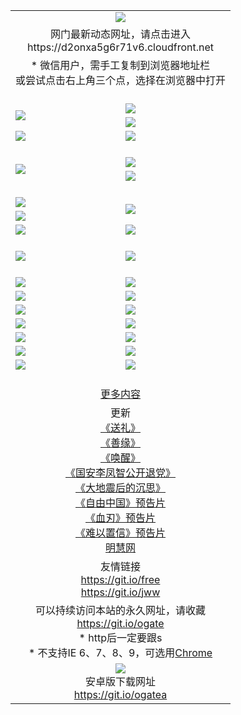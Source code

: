 ﻿<table>
  <tr></tr>
  <tr><td colspan=2 align=center><img src="https://cloud.githubusercontent.com/assets/11880933/13434984/f430fae2-e012-11e5-814f-c2df1e82b247.jpg" /></td></tr>
  <tr><td colspan=2 align=center>网门最新动态网址，请点击进入
<br>https://d2onxa5g6r71v6.cloudfront.net
    </td>
  </tr>
  <tr>
    <td colspan=2 align=center>* 微信用户，需手工复制到浏览器地址栏<br>或尝试点击右上角三个点，选择在浏览器中打开
    <!--br>* IE6打开动态网址须在选项中勾选TLS 1.0--></td>
  </tr>
  <tr height="20">
  <tr>
    <td rowspan=2><a href="https://d2onxa5g6r71v6.cloudfront.net/ogUP.aspx?name=11DKC.mp4&list=11DKC" target="_blank"><img src="https://d2onxa5g6r71v6.cloudfront.net/Up/11DKC1.jpg" /></a></td> 
    <td><div><a href="https://d2onxa5g6r71v6.cloudfront.net/ogUP.aspx?name=LRWS.mp4&list=LRWS" target="_blank"><img src="https://d2onxa5g6r71v6.cloudfront.net/Up/LRWS.jpg" /></a></td>
   </tr>
  <tr>
    <td><a href="https://d2onxa5g6r71v6.cloudfront.net/ogNiceVedio.aspx" target="_blank"><img src="https://d2onxa5g6r71v6.cloudfront.net/Up/11TGKDY.jpg" /></a></td>
  </tr>
  <tr>
    <td><a href="https://d2onxa5g6r71v6.cloudfront.net/ogUP.aspx?name=_EA/%CA%AE%C4%EA.mp4&count=http://odisk.org/Up/_EA/%CA%AE%C4%EA.mp4;http://odisk.org/Up/_EE/%CC%CE%B8%E7%D9%A9%B5%E7%D3%B0%A3%BA%CA%AE%C4%EA.mp4|2|%CA%AE%C4%EA|%D5%FD%C6%AC;%CC%CE%B8%E7%D9%A9%B5%E7%D3%B0" target="_blank"><img src="https://d2onxa5g6r71v6.cloudfront.net/Up/_EA/%E5%8D%81%E5%B9%B4_135.jpg" /></a></td>
    <td><a href="https://d2onxa5g6r71v6.cloudfront.net/ogUP.aspx?name=_EC%C9%FA%CB%C0%D3%EB%C2%D6%BB%D8.mp4&count=http://v.ifeng.com/documentary/discovery/201501/039bdca9-5c34-4796-b332-43b8f831efce.shtml;http://v.ifeng.com/documentary/society/201501/030cc825-2840-4536-a0b8-416c88375055.shtml;http://v.ifeng.com/documentary/society/201501/03a412f8-32ec-4e18-81ba-98acf64ec1ca.shtml;http://v.ifeng.com/documentary/society/201501/03c58012-8e01-456a-9097-615b3b24a709.shtml|4|%C9%FA%CB%C0%D3%EB%C2%D6%BB%D8" target="_blank"><img src="https://d2onxa5g6r71v6.cloudfront.net/Up/_EC/%E7%94%9F%E6%AD%BB%E4%B8%8E%E8%BD%AE%E5%9B%9E_135.jpg" /></a></td>
  </tr>
  <tr height="20">
  <tr>
    <td rowspan=2><a href="https://d2onxa5g6r71v6.cloudfront.net/ogUP.aspx?name=4EE/DJ.mp4&list=4EEDJ" target="_blank"><img src="https://d2onxa5g6r71v6.cloudfront.net/Up/4EE/DJ140.jpg"/></a></td>
    <td><a href="https://d2onxa5g6r71v6.cloudfront.net/ogUP.aspx?name=4EE/ZG.mp4&list=4EEZG" target="_blank"><img src="https://d2onxa5g6r71v6.cloudfront.net/Up/4EE/ZG0.jpg"/></a></td>
    <!--td><a href="https://d2onxa5g6r71v6.cloudfront.net/ogUP.aspx?name=4EE/QQ.mp4&list=4EEQQ" target="_blank"><img src="https://d2onxa5g6r71v6.cloudfront.net/Up/4EE/QQ0.jpg"/></a></td>
    <td><a href="https://d2onxa5g6r71v6.cloudfront.net/ogUP.aspx?name=4EE/HQ.mp4&list=4EEHQ" target="_blank"><img src="https://d2onxa5g6r71v6.cloudfront.net/Up/4EE/HQ0.jpg"/></a></td-->
  </tr>
  <tr>
    <td><a href="https://d2onxa5g6r71v6.cloudfront.net/onCO.aspx?list=XWPL&mode=m" target="_blank"><img src="https://d2onxa5g6r71v6.cloudfront.net/Up/0WZTT.jpg" /></a></td> 
  </tr>
  <tr height="20">
  <tr>
    <td><a href="https://d2onxa5g6r71v6.cloudfront.net/ogUP.aspx?name=JQR.mp4&count=2" target="_blank"><img src="https://d2onxa5g6r71v6.cloudfront.net/Up/JQR.jpg" /></a></td>   
    <td rowspan=2><a href="https://d2onxa5g6r71v6.cloudfront.net/ogUP.aspx?name=JP.mp4&count=9" target="_blank"><img src="https://d2onxa5g6r71v6.cloudfront.net/Up/JP.jpg" /></td>
  </tr>
  <tr>
    <td><a href="https://d2onxa5g6r71v6.cloudfront.net/ogUP.aspx?name=WH.mp4" target="_blank"><img src="https://d2onxa5g6r71v6.cloudfront.net/Up/WH.jpg" /></a></td>
  </tr>
  <tr>
    <td><a href="https://d2onxa5g6r71v6.cloudfront.net/ogUP.aspx?name=SSZJ.mp4&list=SSZJ" target="_blank"><img src="https://d2onxa5g6r71v6.cloudfront.net/Up/SSZJ.jpg" /></a></td>
    <td><a href="https://d2onxa5g6r71v6.cloudfront.net/ogUP.aspx?name=WLSH.mp4&count=2" target="_blank"><img src="https://d2onxa5g6r71v6.cloudfront.net/Up/WLSH.jpg" /></a</td>
  </tr>
  <tr height="20">
  <tr>
    <td><a href="https://d2onxa5g6r71v6.cloudfront.net/ogUP.aspx?name=ZY.mp4&count=2015|16" target="_blank"><img src="https://d2onxa5g6r71v6.cloudfront.net/Up/ZY.jpg" /></a</td>
    <td><a href="https://d2onxa5g6r71v6.cloudfront.net/ogUP.aspx?name=XTFY.mp4&count=B|2,A|24" target="_blank"><img src="https://d2onxa5g6r71v6.cloudfront.net/Up/XTFY.jpg" /></a></td>
  </tr>
  <tr height="20">
  </tr>
  <!--tr>
    <td><a href="https://d2onxa5g6r71v6.cloudfront.net/ogUP.aspx?name=4EE/GX.mp4&list=4EEGX" target="_blank"><img src="https://d2onxa5g6r71v6.cloudfront.net/Up/4EE/GX0.jpg"/></a></td>
    <td><a href="https://d2onxa5g6r71v6.cloudfront.net/ogUP.aspx?name=4EE/HD.mp4&list=4EEHD" target="_blank"><img src="https://d2onxa5g6r71v6.cloudfront.net/Up/4EE/HD0.jpg"/></a></td>
  </tr>
  <tr>
    <td><a href="https://d2onxa5g6r71v6.cloudfront.net/ogUP.aspx?name=4EE/TX.mp4&list=4EETX" target="_blank"><img src="https://d2onxa5g6r71v6.cloudfront.net/Up/4EE/TX0.jpg"/></a></td>
    <td><a href="https://d2onxa5g6r71v6.cloudfront.net/ogUP.aspx?name=4EE/WZ.mp4&list=4EEWZ" target="_blank"><img src="https://d2onxa5g6r71v6.cloudfront.net/Up/4EE/WZ0.jpg"/></a></td>
  </tr-->
  <tr>
    <td><a href="https://d2onxa5g6r71v6.cloudfront.net/onUP.aspx?name=https://d1ni6yqhqrtjo7.cloudfront.net/" target="_blank"><img src="https://d2onxa5g6r71v6.cloudfront.net/Up/0DTW.jpg"/></a></td>
    <td><a href="https://d2onxa5g6r71v6.cloudfront.net/onUP.aspx?name=https://d240ns8up8earz.cloudfront.net/acenter/" target="_blank"><img src="https://d2onxa5g6r71v6.cloudfront.net/Up/0TDW.jpg" /></a></td>
  </tr>
  <tr>
    <td><a href="https://d2onxa5g6r71v6.cloudfront.net/onUP.aspx?name=https://d4508d6vomz2p.cloudfront.net/gb/nsc413.htm" target="_blank"><img src="https://d2onxa5g6r71v6.cloudfront.net/Up/0DJY.jpg" /></a></td>
    <td><a href="https://d2onxa5g6r71v6.cloudfront.net/onUP.aspx?name=https://d4apjbhkuxer1.cloudfront.net/xtr/gb/prog204.html" target="_blank"><img src="https://d2onxa5g6r71v6.cloudfront.net/Up/0XTR.jpg" /></a></td>
  </tr>
  <tr>
    <td><a href="https://d2onxa5g6r71v6.cloudfront.net/onUP.aspx?name=https://d3aj00iefsmfgc.cloudfront.net/" target="_blank"><img src="https://d2onxa5g6r71v6.cloudfront.net/Up/0MHW.jpg" /></a></td>
    <td><a href="https://d2onxa5g6r71v6.cloudfront.net/onUP.aspx?name=https://d20wz7qt14x5d2.cloudfront.net/" target="_blank"><img src="https://d2onxa5g6r71v6.cloudfront.net/Up/0ZJW.jpg" /></a></td>
  </tr>
  <tr>
    <td><a href="https://d2onxa5g6r71v6.cloudfront.net/ogUP.aspx?name=0FG.zip" target="_blank"><img src="https://d2onxa5g6r71v6.cloudfront.net/Up/0FG.jpg" /></a></td>
    <td><a href="https://d2onxa5g6r71v6.cloudfront.net/ogUP.aspx?name=0FGA.apk" target="_blank"><img src="https://d2onxa5g6r71v6.cloudfront.net/Up/0FGA.jpg" /></a></td>
  </tr>
  <tr>
    <td><a href="https://d2onxa5g6r71v6.cloudfront.net/ogUP.aspx?name=0U.zip" target="_blank"><img src="https://d2onxa5g6r71v6.cloudfront.net/Up/0U.jpg" /></a></td>
    <td><a href="https://d2onxa5g6r71v6.cloudfront.net/ogUP.aspx?name=0UA.apk" target="_blank"><img src="https://d2onxa5g6r71v6.cloudfront.net/Up/0UA.jpg" /></a></td>
  </tr>
  <tr>
    <td><a href="https://d2onxa5g6r71v6.cloudfront.net/ogUP.aspx?name=0iPPOTV.zip" target="_blank"><img src="https://d2onxa5g6r71v6.cloudfront.net/Up/0iPPOTV.jpg" /></a></td>
    <td><a href="https://d2onxa5g6r71v6.cloudfront.net/ogUP.aspx?name=0iNTD.apk" target="_blank"><img src="https://d2onxa5g6r71v6.cloudfront.net/Up/0iNTD.jpg" /></a></td>
  </tr>
  <!--tr>
    <td><a href="https://d2onxa5g6r71v6.cloudfront.net/ogNice.aspx" target="_blank"><img src="https://d2onxa5g6r71v6.cloudfront.net/Up/0WCYY.jpg" /></a></td>
    <td><a href="https://d2onxa5g6r71v6.cloudfront.net/onCO.aspx?list=XWPL&mode=m" target="_blank"><img src="https://d2onxa5g6r71v6.cloudfront.net/Up/0WZTT.jpg" /></a></td> 
  </tr-->
  <tr>
    <td><a href="https://d2onxa5g6r71v6.cloudfront.net/ogDY.aspx" target="_blank"><img src="https://d2onxa5g6r71v6.cloudfront.net/Up/0FK.jpg" /></a></td>
    <td><a href="https://d2onxa5g6r71v6.cloudfront.net/ogST.aspx" target="_blank"><img src="https://d2onxa5g6r71v6.cloudfront.net/Up/0ST.jpg" /></a></td> 
  </tr>
  <tr height="20">
  <tr>
    <td colspan=2 align=center><a href="https://d2onxa5g6r71v6.cloudfront.net/ogNice.aspx">更多内容</a>
    </td>
  </tr>
  <tr>
    <td colspan=2 align=center>更新<br>
      <a href="https://d2onxa5g6r71v6.cloudfront.net/ogUP.aspx?name=4ESL.mp4" target="_blank">《送礼》</a><br>
      <a href="https://d2onxa5g6r71v6.cloudfront.net/ogUP.aspx?name=4ESY.mp4" target="_blank">《善缘》</a><br>
      <a href="https://d2onxa5g6r71v6.cloudfront.net/ogUP.aspx?name=4EHX.mp4" target="_blank">《唤醒》</a><br>
      <a href="https://d2onxa5g6r71v6.cloudfront.net/ogUP.aspx?name=4LFZ.mp4" target="_blank">《国安李凤智公开退党》</a><br>
      <a href="https://d2onxa5g6r71v6.cloudfront.net/ogUP.aspx?name=4DDZHDCS.mp4" target="_blank">《大地震后的沉思》</a><br>
      <a href="https://d2onxa5g6r71v6.cloudfront.net/ogUP.aspx?name=11ZYZG0.mp4" target="_blank">《自由中国》预告片</a><br>
      <a href="https://d2onxa5g6r71v6.cloudfront.net/ogUP.aspx?name=11XR.mp4" target="_blank">《血刃》预告片</a><br>
      <a href="https://d2onxa5g6r71v6.cloudfront.net/ogUP.aspx?name=11NYZX.mp4&count=2" target="_blank">《难以置信》预告片</a><br>
      <a href="https://d2onxa5g6r71v6.cloudfront.net/onUP.aspx?name=https://www.minghui.org/" target="_blank">明慧网</a>
    </td>
  </tr>
  <tr>
    <td colspan=2 align=center>友情链接<br>
      <a href="https://git.io/free" target="_blank">https://git.io/free</a><br>
      <a href="https://git.io/jww" target="_blank">https://git.io/jww</a>
    </td>
  </tr>
  <tr>
    <td colspan=2 align=center>可以持续访问本站的永久网址，请收藏<br/><a href="https://git.io/ogate" target="_blank">https://git.io/ogate</a><br/>* http后一定要跟s<br/>* 不支持IE 6、7、8、9，可选用<a href="https://d2onxa5g6r71v6.cloudfront.net/ogUP.aspx?name=0ChromePortable.zip">Chrome</a></td>
  </tr>
  <tr>
    <td colspan=2 align=center><a href="https://d2onxa5g6r71v6.cloudfront.net/ogUP.aspx?name=0oGate.apk" target="_blank"><img src="https://cloud.githubusercontent.com/assets/11880933/13720399/75e143ee-e842-11e5-9f0a-1421f423c80f.jpg" /></a><br>安卓版下载网址<br><a href="https://git.io/ogatea">https://git.io/ogatea</a></td>
  </tr>
  <!--tr>
    <td colspan=2 align=center>可能失效的动态网址
    </td>
  </tr-->
</table>
